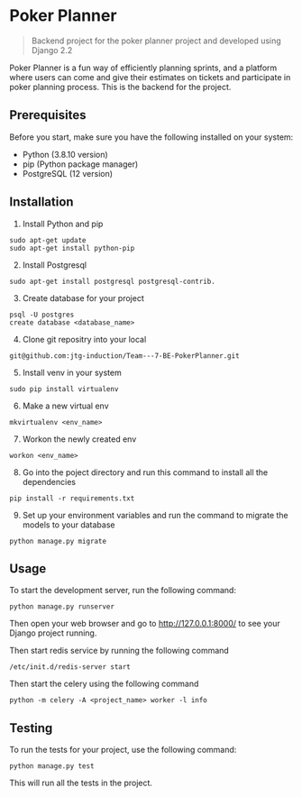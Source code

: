 # Poker Planner
> Backend project for the poker planner project and developed using Django 2.2

Poker Planner is a fun way of efficiently planning sprints, and a platform where users can come
and give their estimates on tickets and participate in poker planning process. This is the backend
for the project.

## Prerequisites
Before you start, make sure you have the following installed on your system:

* Python (3.8.10 version)
* pip (Python package manager)
* PostgreSQL (12 version)

## Installation
1. Install Python and pip
  ```
  sudo apt-get update
  sudo apt-get install python-pip
  ```
2. Install Postgresql
  ```
  sudo apt-get install postgresql postgresql-contrib.
  ```
3. Create database for your project
  ```
  psql -U postgres
  create database <database_name>
  ```
4. Clone git repositry into your local
  ```
  git@github.com:jtg-induction/Team---7-BE-PokerPlanner.git
  ```
5. Install venv in your system
  ```
  sudo pip install virtualenv
  ```
6. Make a new virtual env
  ```
  mkvirtualenv <env_name>
  ```
7. Workon the newly created env
  ```
  workon <env_name>
  ```
8. Go into the poject directory and run this command to install all the dependencies
  ```
  pip install -r requirements.txt
  ```
9. Set up your environment variables and run the command to migrate the models to your database
  ```
  python manage.py migrate
  ```

## Usage
To start the development server, run the following command:

`python manage.py runserver`

Then open your web browser and go to http://127.0.0.1:8000/ to see your Django project running.

Then start redis service by running the following command

`/etc/init.d/redis-server start`

Then start the celery using the following command

`python -m celery -A <project_name> worker -l info`

## Testing
To run the tests for your project, use the following command:

`python manage.py test`

This will run all the tests in the project.
